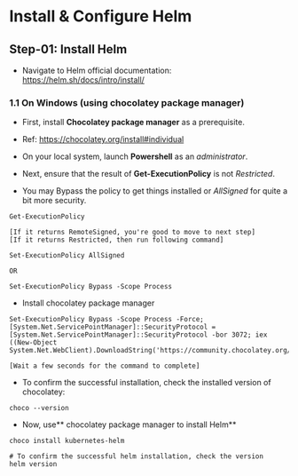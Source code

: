 # Install & Configure Helm

## Step-01: Install Helm

- Navigate to Helm official documentation: https://helm.sh/docs/intro/install/

### 1.1 On Windows (using chocolatey package manager)

- First, install **Chocolatey package manager** as a prerequisite.
- Ref: https://chocolatey.org/install#individual

- On your local system, launch **Powershell** as an _administrator_.
- Next, ensure that the result of **Get-ExecutionPolicy** is not _Restricted_.
- You may Bypass the policy to get things installed or _AllSigned_ for quite a bit more security.

```
Get-ExecutionPolicy

[If it returns RemoteSigned, you're good to move to next step]
[If it returns Restricted, then run following command]

Set-ExecutionPolicy AllSigned

OR

Set-ExecutionPolicy Bypass -Scope Process
```

- Install chocolatey package manager

```
Set-ExecutionPolicy Bypass -Scope Process -Force; [System.Net.ServicePointManager]::SecurityProtocol = [System.Net.ServicePointManager]::SecurityProtocol -bor 3072; iex ((New-Object System.Net.WebClient).DownloadString('https://community.chocolatey.org/install.ps1'))

[Wait a few seconds for the command to complete]
```

- To confirm the successful installation, check the installed version of chocolatey:

```
choco --version
```

- Now, use** chocolatey package manager to install Helm**

```
choco install kubernetes-helm

# To confirm the successful helm installation, check the version
helm version
```

